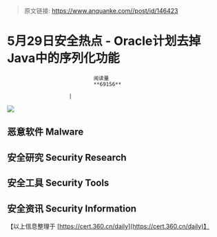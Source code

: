 > 原文链接: https://www.anquanke.com//post/id/146423 


# 5月29日安全热点 - Oracle计划去掉Java中的序列化功能


                                阅读量   
                                **69156**
                            
                        |
                        
                                                                                    



[![](https://p2.ssl.qhimg.com/t019d1ecf3507e37ca7.png)](https://p2.ssl.qhimg.com/t019d1ecf3507e37ca7.png)

## 恶意软件 Malware







## 安全研究 Security Research











## 安全工具 Security Tools





## 安全资讯 Security Information





【以上信息整理于 [https://cert.360.cn/daily](https://cert.360.cn/daily)】
